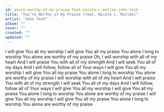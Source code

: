 ```yaml
---
id: youre-worthy-of-my-praise-feat-nicole-c-mullen-john-tesh
title: "You’re Worthy of My Praise (feat. Nicole C. Mullen)"
artist: "John Tesh"
album: ""
cover: ""
created: ""
updated: ""
---
```


I will give You all my worship
I will give You all my praise
You alone I long to worship
You alone are worthy of my praise
Oh, I will worship with all of my heart
And I will praise You with all of my strength
And I will seek You all of my days
And I will follow, follow all of Your ways
I will give You all my worship
I will give You all my praise
You alone I long to worship
You alone are worthy of my praise
I will worship with all of my heart
And I will praise You with all of my strength
I will seek You all of my days
And I will follow, follow all of Your ways
I will give You all my worship
I will give You all my praise
You alone I long to worship
You alone are worthy of my praise
I will give You all my worship
I will give You all my praise
You alone I long to worship
You alone are worthy of my praise